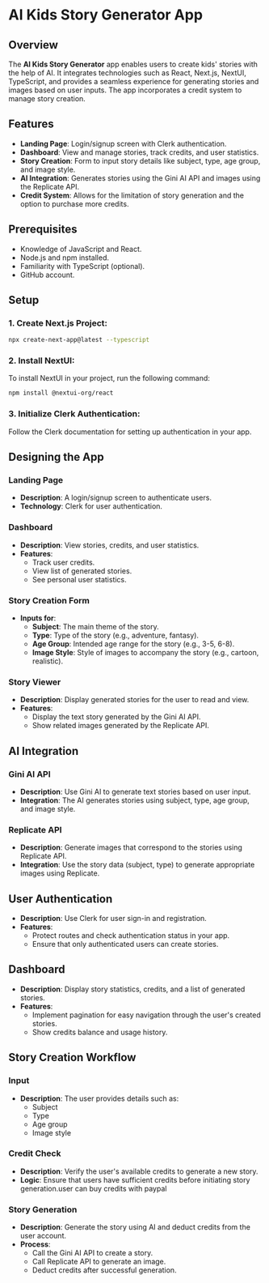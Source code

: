 
# AI Kids Story Generator App

## Overview
The **AI Kids Story Generator** app enables users to create kids' stories with the help of AI. It integrates technologies such as React, Next.js, NextUI, TypeScript, and provides a seamless experience for generating stories and images based on user inputs. The app incorporates a credit system to manage story creation.

## Features
- **Landing Page**: Login/signup screen with Clerk authentication.
- **Dashboard**: View and manage stories, track credits, and user statistics.
- **Story Creation**: Form to input story details like subject, type, age group, and image style.
- **AI Integration**: Generates stories using the Gini AI API and images using the Replicate API.
- **Credit System**: Allows for the limitation of story generation and the option to purchase more credits.

## Prerequisites
- Knowledge of JavaScript and React.
- Node.js and npm installed.
- Familiarity with TypeScript (optional).
- GitHub account.

## Setup

### 1. Create Next.js Project:
```bash
npx create-next-app@latest --typescript
```

### 2. Install NextUI:
To install NextUI in your project, run the following command:
```bash
npm install @nextui-org/react
```

### 3. Initialize Clerk Authentication:
Follow the Clerk documentation for setting up authentication in your app.

## Designing the App

### Landing Page
- **Description**: A login/signup screen to authenticate users.
- **Technology**: Clerk for user authentication.

### Dashboard
- **Description**: View stories, credits, and user statistics.
- **Features**: 
  - Track user credits.
  - View list of generated stories.
  - See personal user statistics.

### Story Creation Form
- **Inputs for**:
  - **Subject**: The main theme of the story.
  - **Type**: Type of the story (e.g., adventure, fantasy).
  - **Age Group**: Intended age range for the story (e.g., 3-5, 6-8).
  - **Image Style**: Style of images to accompany the story (e.g., cartoon, realistic).

### Story Viewer
- **Description**: Display generated stories for the user to read and view.
- **Features**: 
  - Display the text story generated by the Gini AI API.
  - Show related images generated by the Replicate API.

## AI Integration

### Gini AI API
- **Description**: Use Gini AI to generate text stories based on user input.
- **Integration**: The AI generates stories using subject, type, age group, and image style.

### Replicate API
- **Description**: Generate images that correspond to the stories using Replicate API.
- **Integration**: Use the story data (subject, type) to generate appropriate images using Replicate.

## User Authentication
- **Description**: Use Clerk for user sign-in and registration.
- **Features**: 
  - Protect routes and check authentication status in your app.
  - Ensure that only authenticated users can create stories.

## Dashboard
- **Description**: Display story statistics, credits, and a list of generated stories.
- **Features**:
  - Implement pagination for easy navigation through the user's created stories.
  - Show credits balance and usage history.

## Story Creation Workflow

### Input
- **Description**: The user provides details such as:
  - Subject
  - Type
  - Age group
  - Image style

### Credit Check
- **Description**: Verify the user's available credits to generate a new story.
- **Logic**: Ensure that users have sufficient credits before initiating story generation.user can buy credits with paypal

### Story Generation
- **Description**: Generate the story using AI and deduct credits from the user account.
- **Process**: 
  - Call the Gini AI API to create a story.
  - Call Replicate API to generate an image.
  - Deduct credits after successful generation.




